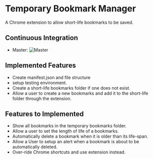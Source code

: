 Temporary Bookmark Manager
==========================
A Chrome extension to allow short-life bookmarks to be saved.

Continuous Integration
---------------------
- Master: ![Master](https://travis-ci.org/ALRW/temp_bm_manager.svg?branch=master)

Implemented Features
--------------------
- Create manifest.json and file structure
- setup testing environment.
- Create a short-life bookmarks folder if one does not exist.
- Allow a user to create a new bookmarks and add it to the short-life folder through the extension.


Features to Implemented
-----------------------

- Show all bookmarks in the temporary bookmarks folder.
- Allow a user to set the length of life of a bookmarks.
- Automatically delete a bookmark when it is older than its life-span.
- Allow a User to setup an alert when a bookmark is about to be automatically deleted.
- Over-ride Chrome shortcuts and use extension instead.
